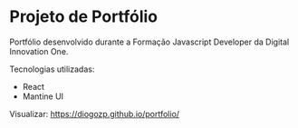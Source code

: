 # Projeto de Portfólio
Portfólio desenvolvido durante a Formação Javascript Developer da Digital Innovation One.

Tecnologias utilizadas: 
* React
* Mantine UI

Visualizar: https://diogozp.github.io/portfolio/
